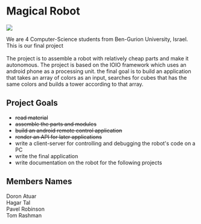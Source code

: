 

Magical Robot
============

![](https://drive.google.com/uc?export=download&id=0B63Dw65h1VABQ1BLZzRmUEw0N2M)

We are 4 Computer-Science students from Ben-Gurion University, Israel.<br>
This is our final project <br>
<br>
The project is to assemble a robot with relatively cheap parts and make it autonomous.
The project is based on the IOIO framework which uses an android phone as a processing unit.
the final goal is to build an application that takes an array of colors as an input, 
searches for cubes that has the same colors and builds a tower according to that array.

Project Goals
------------
<ul>
	<li><del>read material </del></li>
	<li><del>assemble the parts and modules</del></li>
	<li><del>build an android remote control application</del></li>
	<li><del>render an API for later applications</del></li>
	<li>write a client-server for controlling and debugging the robot's code on a PC</li>
	<li>write the final application</li>
	<li>write documentation on the robot for the following projects</li>
</ul>

Members Names
-------------
Doron Atuar<br>
Hagar Tal<br>
Pavel Robinson<br>
Tom Rashman<br>
